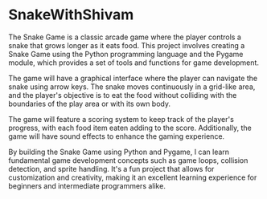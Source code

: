 # SnakeWithShivam

The Snake Game is a classic arcade game where the player controls a snake that grows longer as it eats food. This project involves creating a Snake Game using the Python programming language and the Pygame module, which provides a set of tools and functions for game development.

The game will have a graphical interface where the player can navigate the snake using arrow keys. The snake moves continuously in a grid-like area, and the player's objective is to eat the food without colliding with the boundaries of the play area or with its own body.

The game will feature a scoring system to keep track of the player's progress, with each food item eaten adding to the score. Additionally, the game will have sound effects to enhance the gaming experience.

By building the Snake Game using Python and Pygame, I can learn fundamental game development concepts such as game loops, collision detection, and sprite handling. It's a fun project that allows for customization and creativity, making it an excellent learning experience for beginners and intermediate programmers alike.
